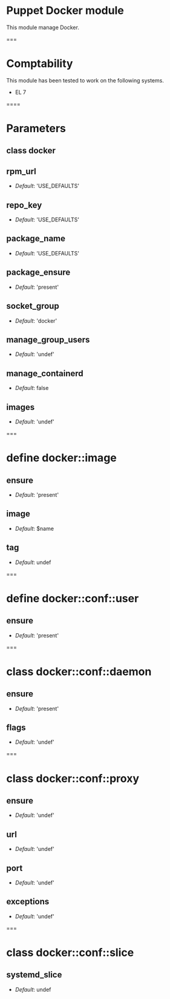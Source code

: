 # Puppet Docker module

This module manage Docker.

===

# Comptability

This module has been tested to work on the following systems.

* EL 7

====

# Parameters

## class docker

rpm_url
-------

- *Default*: 'USE_DEFAULTS'

repo_key
--------

- *Default*: 'USE_DEFAULTS'

package_name
------------

- *Default*: 'USE_DEFAULTS'

package_ensure
--------------

- *Default*: 'present'

socket_group
------------

- *Default*: 'docker'

manage_group_users
------------------

- *Default*: 'undef'

manage_containerd
-----------------

- *Default*: false

images
------

- *Default*: 'undef'

===

# define docker::image

ensure
------

- *Default*: 'present'

image
-----

- *Default*: $name

tag
---

- *Default*: undef

===

# define docker::conf::user

ensure
------

- *Default*: 'present'

===

# class docker::conf::daemon

ensure
------

- *Default*: 'present'

flags
---

- *Default*: 'undef'

===

# class docker::conf::proxy

ensure
------

- *Default*: 'undef'

url
---

- *Default*: 'undef'

port
----

- *Default*: 'undef'

exceptions
----------

- *Default*: 'undef'

===

# class docker::conf::slice

systemd_slice
-------------

- *Default*: undef
